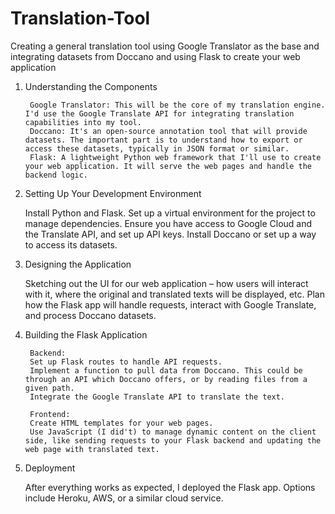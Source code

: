 # Translation-Tool
Creating a general translation tool using Google Translator as the base and integrating datasets from Doccano and using Flask to create your web application

1. Understanding the Components
      
        Google Translator: This will be the core of my translation engine. I'd use the Google Translate API for integrating translation capabilities into my tool.
        Doccano: It's an open-source annotation tool that will provide datasets. The important part is to understand how to export or access these datasets, typically in JSON format or similar.
        Flask: A lightweight Python web framework that I'll use to create your web application. It will serve the web pages and handle the backend logic.

2. Setting Up Your Development Environment

   Install Python and Flask.
        Set up a virtual environment for the project to manage dependencies.
        Ensure you have access to Google Cloud and the Translate API, and set up API keys.
        Install Doccano or set up a way to access its datasets.

4. Designing the Application

   Sketching out the UI for our web application – how users will interact with it, where the original and translated texts will be displayed, etc.
        Plan how the Flask app will handle requests, interact with Google Translate, and process Doccano datasets.

5. Building the Flask Application

        Backend:
        Set up Flask routes to handle API requests.
        Implement a function to pull data from Doccano. This could be through an API which Doccano offers, or by reading files from a given path.
        Integrate the Google Translate API to translate the text.

        Frontend:
        Create HTML templates for your web pages.
        Use JavaScript (I did't) to manage dynamic content on the client side, like sending requests to your Flask backend and updating the web page with translated text.

6. Deployment

      After everything works as expected, I deployed the Flask app. Options include Heroku, AWS, or a similar cloud service.
